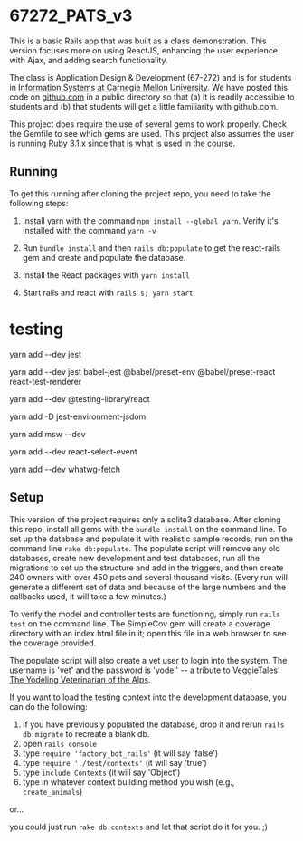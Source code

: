 # 67272_PATS_v3

This is a basic Rails app that was built as a class demonstration. This version focuses more on using ReactJS, enhancing the user experience with Ajax, and adding search functionality.

The class is Application Design & Development (67-272) and is for students in [Information Systems at Carnegie Mellon University](https://67272.cmuis.net). We have posted this code on [github.com](https://github.com/67272-App-Design-Dev) in a public directory so that (a) it is readily accessible to students and (b) that students will get a little familiarity with github.com.

This project does require the use of several gems to work properly. Check the Gemfile to see which gems are used. This project also assumes the user is running Ruby 3.1.x since that is what is used in the course.

## Running

To get this running after cloning the project repo, you need to take the following steps:

1. Install yarn with the command `npm install --global yarn`. Verify it's installed with the command `yarn -v`

2. Run `bundle install` and then `rails db:populate` to get the react-rails gem and create and populate the database.

3. Install the React packages with `yarn install`

4. Start rails and react with `rails s; yarn start`

# testing

yarn add --dev jest

yarn add --dev jest babel-jest @babel/preset-env @babel/preset-react react-test-renderer

yarn add --dev @testing-library/react

yarn add -D jest-environment-jsdom

yarn add msw --dev

yarn add --dev react-select-event

yarn add --dev whatwg-fetch

## Setup

This version of the project requires only a sqlite3 database. After cloning this repo, install all gems with the `bundle install` on the command line. To set up the database and populate it with realistic sample records, run on the command line `rake db:populate`. The populate script will remove any old databases, create new development and test databases, run all the migrations to set up the structure and add in the triggers, and then create 240 owners with over 450 pets and several thousand visits. (Every run will generate a different set of data and because of the large numbers and the callbacks used, it will take a few minutes.)

To verify the model and controller tests are functioning, simply run `rails test` on the command line. The SimpleCov gem will create a coverage directory with an index.html file in it; open this file in a web browser to see the coverage provided.

The populate script will also create a vet user to login into the system. The username is 'vet' and the password is 'yodel' -- a tribute to VeggieTales' [The Yodeling Veterinarian of the Alps](https://www.youtube.com/watch?v=bUkpE16b56g).

If you want to load the testing context into the development database, you can do the following:

1. if you have previously populated the database, drop it and rerun `rails db:migrate` to recreate a blank db.
1. open `rails console`
1. type `require 'factory_bot_rails'` (it will say 'false')
1. type `require './test/contexts'` (it will say 'true')
1. type `include Contexts` (it will say 'Object')
1. type in whatever context building method you wish (e.g., `create_animals`)

or...

you could just run `rake db:contexts` and let that script do it for you. ;)
